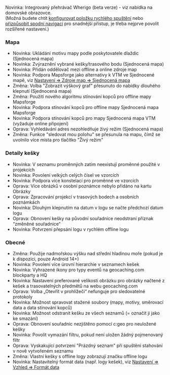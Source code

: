 Novinka: Integrovaný přehrávač Wherigo (beta verze) - viz nabídka na domovské obrazovce.<br> (Možná budete chtít [konfigurovat položku rychlého spuštění](cgeo-setting://quicklaunchitems_sorted) nebo [přizpůsobit spodní navigaci](cgeo-setting://custombnitem) pro snadnější přístup, je třeba nejprve povolit rozšířené nastavení.)

### Mapa
- Novinka: Ukládání motivu mapy podle poskytovatele dlaždic (Sjednocená mapa)
- Novinka: Zvýraznění vybrané kešky/trasového bodu (Sjednocená mapa)
- Novinka: Přidán oddělovač mezi offline a online zdroje map
- Novinka: Podpora Mapsforge jako alternativy k VTM ve Sjednocené mapě, viz [Nastavení => Zdroje map => Sjednocená mapa](cgeo-setting://useMapsforgeInUnifiedMap)
- Změna: Volba "Zobrazit výškový graf" přesunuto do nabídky dlouhého klepnutí (Sjednocená mapa)
- Změna: Použití nového algoritmu stínování kopců pro offline mapy Mapsforge
- Novinka: Podpora stínování kopců pro offline mapy Sjednocená mapa Mapsforge
- Novinka: Podpora stínování kopců pro mapy Sjednocená mapa VTM (vyžaduje online připojení)
- Oprava: Vyhledávání adres nezohledňuje živý režim (Sjednocená mapa)
- Změna: Funkce "sledovat mou polohu" se přesunula na mapu, čímž se uvolnilo více místa pro tlačítko "Živý režim"

### Detaily kešky
- Novinka: V seznamu proměnných zatím neexistují proměnné použité v projekcích
- Novinka: Povolení velkých celých čísel ve vzorcích
- Novinka: Podpora více konstelací pro proměnné ve vzorcích
- Oprava: Více obrázků v osobní poznámce nebylo přidáno na kartu Obrázky
- Oprava: Zpracování projekcí v trasových bodech a osobních poznámkách
- Novinka: Dlouhým klepnutím na datum v logu se načte předchozí datum logu
- Oprava: Obnovení kešky na původní souřadnice neodstraní příznak “změněné souřadnice“
- Novinka: Potvrzení přepsání logu v rychlém offline logu

### Obecné
- Změna: Použije nadmořskou výšku nad střední hladinou moře (pokud je k dispozici, pouze Android 14+)
- Novinka: Povolení více úrovní hierarchie v seznamech kešek
- Novinka: Vyhrazené ikony pro typy eventů na geocaching.com blockparty a HQ
- Novinka: Nastavení preferované velikosti obrázku pro obrázky načtené z kešek a trasovatelných předmětů na webu geocaching.com
- Oprava: Volba „Otevřít v prohlížeči“ nefunguje pro sledovatelné protokoly
- Novinka: Možnost spravovat stažené soubory (mapy, motivy, směrovací data a data stínování kopců)
- Novinka: Možnost odstranit kešku ze všech seznamů (= označit ji jako ke smazání)
- Oprava: Obnovení souřadnic nezjištěno pomocí c:geo pro neuložené kešky
- Novinka: Povolit vymazání filtru, pokud není uložen žádný pojmenovaný filtr
- Oprava: Vyskakující potvrzení "Prázdný seznam" při spuštění stahování v nově vytvořeném seznamu
- Změna: Vlastní kešky s offline logy zobrazují značku offline logu
- Novinka: Nastavitelný formát data (např. logy kešek), viz [Nastavení => Vzhled => Formát data](cgeo-settings://short_date_format)
